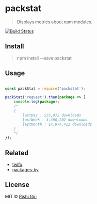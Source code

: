 # packstat

> Displays metrics about npm modules.

[![Build Status](https://travis-ci.org/CodeDotJS/packstat.svg?branch=master)](https://travis-ci.org/CodeDotJS/packstat)

## Install

> npm install --save packstat

## Usage

```js

const packStat = require('packstat');

packStat('request').then(package => {
	console.log(package);
	/*
	{
		lastDay : 535,972 downloads
		lastWeek : 3,360,202 downloads
		lastMonth : 14,974,412 downloads
	}
	*/
});
```
## Related

- [twifo](https://github.com/codedotjs/twifo)
- [packages-by](https://github.com/codedotjs/packages-by)

## License

MIT &copy; [Rishi Giri](http://rishigiri.com)